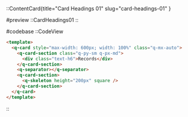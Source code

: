 ::ContentCard{title="Card Headings 01" slug="card-headings-01" }

#preview
::CardHeadings01
::

#codebase
::CodeView

```html
<template>
  <q-card style="max-width: 600px; width: 100%" class="q-mx-auto">
    <q-card-section class="q-py-sm q-px-md">
      <div class="text-h6">Records</div>
    </q-card-section>
    <q-separator></q-separator>
    <q-card-section>
      <q-skeleton height="200px" square />
    </q-card-section>
  </q-card>
</template>
```

::
